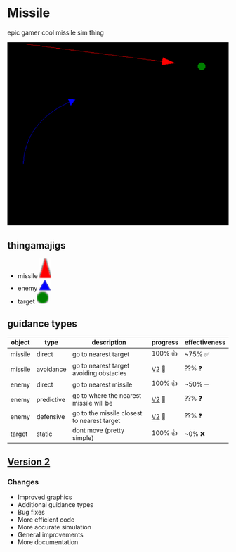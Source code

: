 # Missile

epic gamer cool missile sim thing

![example image](img/game.png)

## thingamajigs

- missile ![missile](img/missile.png)
- enemy ![enemy](img/enemy.png)
- target ![target](img/target.png)

## guidance types

| object  | type       | description                                 | progress | effectiveness |
| ------- | ---------- | ------------------------------------------- | -------- | ------------- |
| missile | direct     | go to nearest target                        | 100% 👍  | ~75% ✅      |
| missile | avoidance  | go to nearest target avoiding obstacles     | [V2](https://github.com/snqwq/Missile/tree/2.X.X) 🌿  | ??% ❓       |
| enemy   | direct     | go to nearest missile                       | 100% 👍  | ~50% ➖      |
| enemy   | predictive | go to where the nearest missile will be     | [V2](https://github.com/snqwq/Missile/tree/2.X.X) 🌿  | ??% ❓       |
| enemy   | defensive  | go to the missile closest to nearest target | [V2](https://github.com/snqwq/Missile/tree/2.X.X) 🌿  | ??% ❓       |
| target  | static     | dont move (pretty simple)                   | 100% 👍  | ~0% ❌       |

## [Version 2](https://github.com/snqwq/Missile/tree/2.X.X)

### Changes

- Improved graphics
- Additional guidance types
- Bug fixes
- More efficient code
- More accurate simulation
- General improvements
- More documentation
